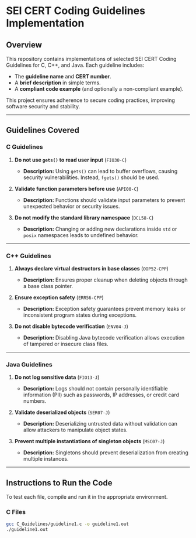 # SEI CERT Coding Guidelines Implementation

## **Overview**
This repository contains implementations of selected SEI CERT Coding Guidelines for C, C++, and Java. Each guideline includes:
- The **guideline name** and **CERT number**.
- A **brief description** in simple terms.
- A **compliant code example** (and optionally a non-compliant example).

This project ensures adherence to secure coding practices, improving software security and stability.

---

## **Guidelines Covered**

### **C Guidelines**
1. **Do not use `gets()` to read user input** (`FIO30-C`)
   - **Description:** Using `gets()` can lead to buffer overflows, causing security vulnerabilities. Instead, `fgets()` should be used.
  
2. **Validate function parameters before use** (`API00-C`)
   - **Description:** Functions should validate input parameters to prevent unexpected behavior or security issues.
  
3. **Do not modify the standard library namespace** (`DCL58-C`)
   - **Description:** Changing or adding new declarations inside `std` or `posix` namespaces leads to undefined behavior.
 
---

### **C++ Guidelines**
1. **Always declare virtual destructors in base classes** (`OOP52-CPP`)
   - **Description:** Ensures proper cleanup when deleting objects through a base class pointer.
 
2. **Ensure exception safety** (`ERR56-CPP`)
   - **Description:** Exception safety guarantees prevent memory leaks or inconsistent program states during exceptions.
 
3. **Do not disable bytecode verification** (`ENV04-J`)
   - **Description:** Disabling Java bytecode verification allows execution of tampered or insecure class files.

---

### **Java Guidelines**
1. **Do not log sensitive data** (`FIO13-J`)
   - **Description:** Logs should not contain personally identifiable information (PII) such as passwords, IP addresses, or credit card numbers.

2. **Validate deserialized objects** (`SER07-J`)
   - **Description:** Deserializing untrusted data without validation can allow attackers to manipulate object states.

3. **Prevent multiple instantiations of singleton objects** (`MSC07-J`)
   - **Description:** Singletons should prevent deserialization from creating multiple instances.

---

## **Instructions to Run the Code**
To test each file, compile and run it in the appropriate environment.

### **C Files**
```sh
gcc C_Guidelines/guideline1.c -o guideline1.out
./guideline1.out
